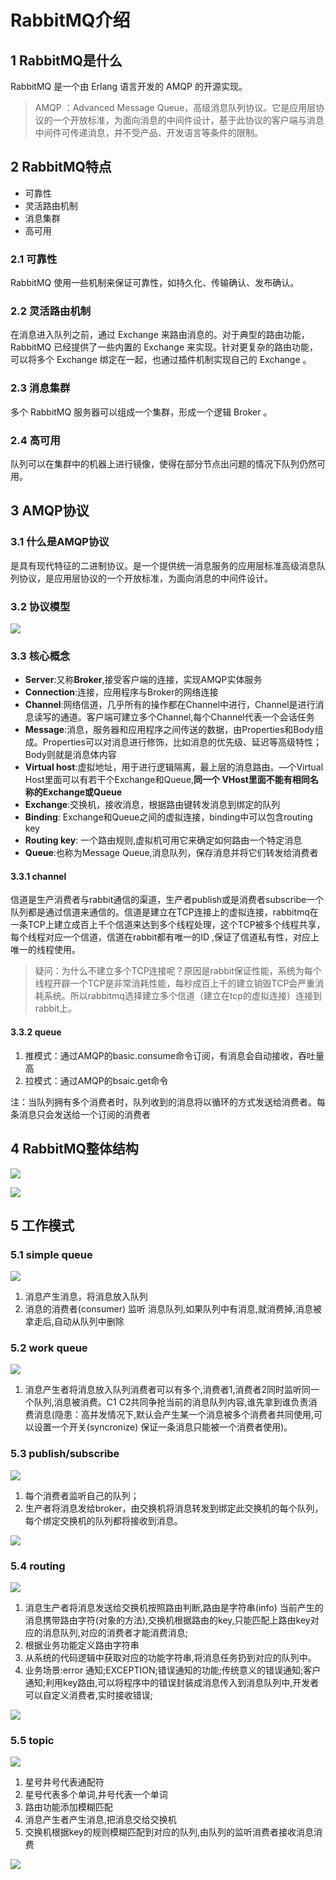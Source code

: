 # RabbitMQ介绍

## 1 RabbitMQ是什么

RabbitMQ 是一个由 Erlang 语言开发的 AMQP 的开源实现。

> AMQP ：Advanced Message Queue，高级消息队列协议。它是应用层协议的一个开放标准，为面向消息的中间件设计，基于此协议的客户端与消息中间件可传递消息，并不受产品、开发语言等条件的限制。

## 2 RabbitMQ特点

- 可靠性
- 灵活路由机制
- 消息集群
- 高可用

### 2.1 可靠性

RabbitMQ 使用一些机制来保证可靠性，如持久化、传输确认、发布确认。

### 2.2 灵活路由机制

在消息进入队列之前，通过 Exchange 来路由消息的。对于典型的路由功能，RabbitMQ 已经提供了一些内置的 Exchange 来实现。针对更复杂的路由功能，可以将多个 Exchange 绑定在一起，也通过插件机制实现自己的 Exchange 。

### 2.3 消息集群

多个 RabbitMQ 服务器可以组成一个集群，形成一个逻辑 Broker 。

### 2.4 高可用

队列可以在集群中的机器上进行镜像，使得在部分节点出问题的情况下队列仍然可用。

## 3 AMQP协议

### 3.1 什么是AMQP协议

是具有现代特征的二进制协议。是一个提供统一消息服务的应用层标准高级消息队列协议，是应用层协议的一个开放标准，为面向消息的中间件设计。

### 3.2 协议模型

![](http://dist415.oss-cn-beijing.aliyuncs.com/amqpprot.png)

### 3.3 核心概念

- **Server**:又称**Broker**,接受客户端的连接，实现AMQP实体服务
- **Connection**:连接，应用程序与Broker的网络连接
- **Channel**:网络信道，几乎所有的操作都在Channel中进行，Channel是进行消息读写的通道。客户端可建立多个Channel,每个Channel代表一个会话任务
- **Message**:消息，服务器和应用程序之间传送的数据，由Properties和Body组成。Properties可以对消息进行修饰，比如消息的优先级、延迟等高级特性；Body则就是消息体内容
- **Virtual host**:虚拟地址，用于进行逻辑隔离，最上层的消息路由。—个Virtual Host里面可以有若干个Exchange和Queue,**同一个 VHost里面不能有相同名称的Exchange或Queue**
- **Exchange**:交换机，接收消息，根据路由键转发消息到绑定的队列
- **Binding**: Exchange和Queue之间的虚拟连接，binding中可以包含routing key
- **Routing key**: 一个路由规则,虚拟机可用它来确定如何路由一个特定消息
- **Queue**:也称为Message Queue,消息队列，保存消息并将它们转发给消费者

#### 3.3.1 channel

信道是生产消费者与rabbit通信的渠道，生产者publish或是消费者subscribe一个队列都是通过信道来通信的。信道是建立在TCP连接上的虚拟连接，rabbitmq在一条TCP上建立成百上千个信道来达到多个线程处理，这个TCP被多个线程共享，每个线程对应一个信道，信道在rabbit都有唯一的ID ,保证了信道私有性，对应上唯一的线程使用。

>疑问：为什么不建立多个TCP连接呢？原因是rabbit保证性能，系统为每个线程开辟一个TCP是非常消耗性能，每秒成百上千的建立销毁TCP会严重消耗系统。所以rabbitmq选择建立多个信道（建立在tcp的虚拟连接）连接到rabbit上。

#### 3.3.2 queue

1. 推模式：通过AMQP的basic.consume命令订阅，有消息会自动接收，吞吐量高
2. 拉模式：通过AMQP的bsaic.get命令

注：当队列拥有多个消费者时，队列收到的消息将以循环的方式发送给消费者。每条消息只会发送给一个订阅的消费者

## 4 RabbitMQ整体结构

![](http://dist415.oss-cn-beijing.aliyuncs.com/rabbitserver.png)

![](http://dist415.oss-cn-beijing.aliyuncs.com/rabbitmqtxt.png)

## 5 工作模式

### 5.1 simple queue

![](http://dist415.oss-cn-beijing.aliyuncs.com/rmqsimple.png)

1. 消息产生消息，将消息放入队列
2. 消息的消费者(consumer) 监听 消息队列,如果队列中有消息,就消费掉,消息被拿走后,自动从队列中删除

### 5.2 work queue

![](http://dist415.oss-cn-beijing.aliyuncs.com/rmqwork.png)



1. 消息产生者将消息放入队列消费者可以有多个,消费者1,消费者2同时监听同一个队列,消息被消费。C1 C2共同争抢当前的消息队列内容,谁先拿到谁负责消费消息(隐患：高并发情况下,默认会产生某一个消息被多个消费者共同使用,可以设置一个开关(syncronize) 保证一条消息只能被一个消费者使用)。



### 5.3 publish/subscribe

![](http://dist415.oss-cn-beijing.aliyuncs.com/rmqsub.png)



1. 每个消费者监听自己的队列；
2. 生产者将消息发给broker，由交换机将消息转发到绑定此交换机的每个队列，每个绑定交换机的队列都将接收到消息。

![](http://dist415.oss-cn-beijing.aliyuncs.com/rmqfanout.png)



### 5.4 routing

![](http://dist415.oss-cn-beijing.aliyuncs.com/rmqroute.png)



1. 消息生产者将消息发送给交换机按照路由判断,路由是字符串(info) 当前产生的消息携带路由字符(对象的方法),交换机根据路由的key,只能匹配上路由key对应的消息队列,对应的消费者才能消费消息;
2. 根据业务功能定义路由字符串
3. 从系统的代码逻辑中获取对应的功能字符串,将消息任务扔到对应的队列中。
4. 业务场景:error 通知;EXCEPTION;错误通知的功能;传统意义的错误通知;客户通知;利用key路由,可以将程序中的错误封装成消息传入到消息队列中,开发者可以自定义消费者,实时接收错误;

![](http://dist415.oss-cn-beijing.aliyuncs.com/rmqdirect.png)



### 5.5 topic

![](http://dist415.oss-cn-beijing.aliyuncs.com/rmqtopic.png)



1. 星号井号代表通配符
2. 星号代表多个单词,井号代表一个单词
3. 路由功能添加模糊匹配
4. 消息产生者产生消息,把消息交给交换机
5. 交换机根据key的规则模糊匹配到对应的队列,由队列的监听消费者接收消息消费

![](http://dist415.oss-cn-beijing.aliyuncs.com/rmqtopicex.png)

